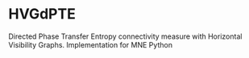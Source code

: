 # HVGdPTE
Directed Phase Transfer Entropy connectivity measure with Horizontal Visibility Graphs. Implementation for MNE Python
